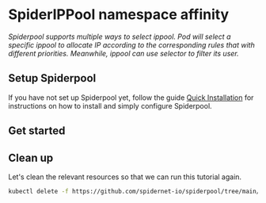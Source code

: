 # SpiderIPPool namespace affinity

*Spiderpool supports multiple ways to select ippool. Pod will select a specific ippool to allocate IP according to the corresponding rules that with different priorities. Meanwhile, ippool can use selector to filter its user.*

## Setup Spiderpool

If you have not set up Spiderpool yet, follow the guide [Quick Installation](https://github.com/spidernet-io/spiderpool/blob/main/docs/usage/install.md) for instructions on how to install and simply configure Spiderpool.

## Get started

## Clean up

Let's clean the relevant resources so that we can run this tutorial again.

```bash
kubectl delete -f https://github.com/spidernet-io/spiderpool/tree/main/docs/example/ippool-affinity-namespace --ignore-not-found=true
```

